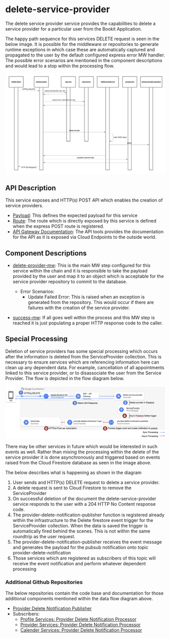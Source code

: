 # delete-service-provider

The delete service provider service provides the capabilities to delete a service provider for a particular user from the Bookit Application.

The happy path sequence for this services DELETE request is seen in the below image. It is possible for the middleware or repositories to generate runtime exceptions in which case these are automatically captured and propagated to the user by the default configured express error MW handler. The possible error scenarios are mentioned in the component descriptions and would lead to a stop within the processing flow.

[![delete-service-provider-sequence](../../../docs/images/delete-service-provider-sequence.png)](../../../docs/images/delete-service-provider-sequence.png)

## API Description

This service exposes and HTTP(s) POST API which enables the creation of service providers.

- [Payload](./src/payload-validations.js): This defines the expected payload for this service
- [Route](./src/index.js): The route which is directly exposed by this service is defined when the express POST route is registered.
- [API Gateway Documentation](https://endpointsportal.bookit-app-260021.cloud.goog/docs/esp-fjwomrdjca-ue.a.run.app/0/routes/provider/post): The API tools provides the documentation for the API as it is exposed via Cloud Endpoints to the outside world. 

## Component Descriptions

- [delete-provider-mw](./src/delete-provider-mw.js): This is the main MW step configured for this service within the chain and it is responsible to take the payload provided by the user and map it to an object which is acceptable for the service provider repository to commit to the database.

  - Error Scenarios:
    - Update Failed Error: This is raised when an exception is generated from the repository. This would occur if there are failures with the creation of the service provider.

- [success-mw](./src/success-mw.js): If all goes well within the process and this MW step is reached it is just populating a proper HTTP response code to the caller.

## Special Processing

Deletion of service providers has some special processing which occurs after the information is deleted from the ServiceProvider collection. This is necessary to ensure services which are referencing information here can clean up any dependent data. For example, cancellation of all appointments linked to this service provider, or to disassociate the user from the Service Provider. The flow is depicted in the flow diagram below.

[![delete-provider-special-processing](../../../docs/images/delete-provider-special-processing.png)](../../../docs/images/delete-provider-special-processing.png)

There may be other services in future which would be interested in such events as well. Rather than mixing the processing within the delete of the service provider it is done asynchronously and triggered based on events raised from the Cloud Firestore database as seen in the image above.

The below describes what is happening as shown in the diagram

1. User sends and HTTP(s) DELETE request to delete a service provider.
2. A delete request is sent to Cloud Firestore to remove the ServiceProvider
3. On successful deletion of the document the delete-service-provider service responds to the user with a 204 HTTP No Content response code.
4. The provider-delete-notification-publisher function is registered already within the infrastructure to the Delete firestore event trigger for the ServiceProvider collection. When the data is saved the trigger is automatically fired behind the scenes. This is not within the same roundtrip as the user request.
5. The provider-delete-notification-publisher receives the event message and generates the payload for the pubsub notification onto topic provider-delete-notification
6. Those services which are registered as subscribers of this topic will receive the event notification and perform whatever dependent processing

### Additional Github Repositories

The below repositories contain the code base and documentation for those additional components mentioned within the data flow diagram above.

- [Provider Delete Notification Publisher](https://github.com/bookit-app/provider-delete-notification-publisher)
- Subscribers:
  - [Profile Services: Provider Delete Notification Processor](https://github.com/bookit-app/profile-services/tree/master/src/services/provider-delete-notification-processor)
  - [Provider Services: Provider Delete Notification Processor](https://github.com/bookit-app/provider-services/tree/master/src/services/provider-delete-notification-processor)
  - [Calender Services: Provider Delete Notification Processor](https://github.com/bookit-app/calender-services/tree/master/src/services/provider-delete-notification-processor)
